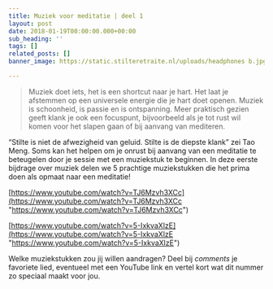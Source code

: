```yaml
---
title: Muziek voor meditatie | deel 1
layout: post
date: 2018-01-19T00:00:00.000+00:00
sub_heading: ''
tags: []
related_posts: []
banner_image: https://static.stilteretraite.nl/uploads/headphones b.jpg

---
```

> Muziek doet iets, het is een shortcut naar je hart. Het laat je afstemmen op een universele energie die je hart doet openen. Muziek is schoonheid, is passie en is ontspanning. Meer praktisch gezien geeft klank je ook een focuspunt, bijvoorbeeld als je tot rust wil komen voor het slapen gaan of bij aanvang van mediteren. 

“Stilte is niet de afwezigheid van geluid. Stilte is de diepste klank” zei Tao Meng. Soms kan het helpen om je onrust bij aanvang van een meditatie te beteugelen door je sessie met een muziekstuk te beginnen. In deze eerste bijdrage over muziek delen we 5 prachtige muziekstukken die het prima doen als opmaat naar een meditatie!

[https://www.youtube.com/watch?v=TJ6Mzvh3XCc](https://www.youtube.com/watch?v=TJ6Mzvh3XCc "https://www.youtube.com/watch?v=TJ6Mzvh3XCc")

[https://www.youtube.com/watch?v=5-IxkvaXlzE](https://www.youtube.com/watch?v=5-IxkvaXlzE "https://www.youtube.com/watch?v=5-IxkvaXlzE")

Welke muziekstukken zou jij willen aandragen? Deel bij _comments_ je favoriete lied, eventueel met een YouTube link en vertel kort wat dit nummer zo speciaal maakt voor jou.

 